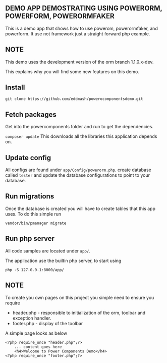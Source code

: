 DEMO APP DEMOSTRATING USING POWERORM, POWERFORM, POWERORMFAKER
--------------------------------------------------------------

This is a demo app that shows how to use powerom, powerormfaker, and powerform.
It use not framework just a straight forward php example.

NOTE
----
This demo uses the development version of the orm branch 1.1.0.x-dev.

This explains why you will find some new features on this demo.

Install
-------
``git clone https://github.com/eddmash/powerocomponentsdemo.git``

Fetch packages
---------------
Get into the powercomponents folder and run to get the dependencies.

``composer update``
This downloads all the libraries this application depends on.

Update config
-------------
All configs are found under `app/Config/powerorm.php`.
create database called `tester` and update the database configurations to point to your database.

Run migrations
--------------
Once the database is created you will have to create tables that this app uses.
To do this simple run 

``vendor/bin/pmanager migrate``

Run php server
--------------
All code samples are located under `app/`. 

The application use the builtin php server, to start using 

``php -S 127.0.0.1:8000/app/``

NOTE
----
To create you own pages on this project you simple need to ensure you require
- header.php  - responsible to initialization of the orm, toolbar and exception handler.
- footer.php  - display of the toolbar

A simple page looks as below
``````
<?php require_once "header.php";?>
    ... content goes here
    <h4>Welcome to Power Components Demo</h4>
<?php require_once "footer.php";?>
``````

